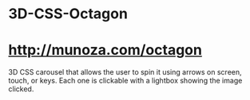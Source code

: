 # 3D-CSS-Octagon

# http://munoza.com/octagon
3D CSS carousel that allows the user to spin it using arrows on screen, touch, or keys. Each one is clickable with a lightbox showing the image clicked.

